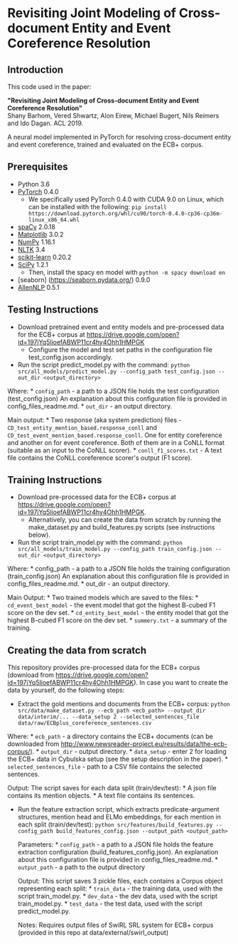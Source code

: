 # Revisiting Joint Modeling of Cross-document Entity and Event Coreference Resolution

## Introduction
This code used in the paper:

<b>"Revisiting Joint Modeling of Cross-document Entity and Event Coreference Resolution"</b><br/>
Shany Barhom, Vered Shwartz, Alon Eirew, Michael Bugert, Nils Reimers and Ido Dagan. ACL 2019.

A neural model implemented in PyTorch for resolving cross-document entity and event coreference,
trained and evaluated on the ECB+ corpus.

## Prerequisites
* Python 3.6
* [PyTorch](https://pytorch.org/) 0.4.0
    * We specifically used PyTorch 0.4.0 with CUDA 9.0 on Linux, which can be installed with the following:
    `pip install https://download.pytorch.org/whl/cu90/torch-0.4.0-cp36-cp36m-linux_x86_64.whl`
* [spaCy](https://spacy.io/) 2.0.18
* [Matplotlib](https://matplotlib.org/) 3.0.2
* [NumPy](https://www.numpy.org/) 1.16.1
* [NLTK](https://www.nltk.org/) 3.4
* [scikit-learn](https://scikit-learn.org/) 0.20.2
* [SciPy](https://www.scipy.org/) 1.2.1
    * Then, install the spacy en model with `python -m spacy download en`
* [seaborn] (https://seaborn.pydata.org/) 0.9.0
* [AllenNLP](https://allennlp.org/) 0.5.1

## Testing Instructions
* Download pretrained event and entity models and pre-processed data for the ECB+ corpus at https://drive.google.com/open?id=197jYq5lioefABWP11cr4hy4Ohh1HMPGK
    * Configure the model and test set paths in the configuration file test_config.json accordingly.
* Run the script predict_model.py with the command:
    `python src/all_models/predict_model.py --config_path test_config.json --out_dir <output_directory>`

Where:
     * `config_path` - a path to a JSON file holds the test configuration (test_config.json)
     An explanation about this configuration file is provided in config_files_readme.md.
     * `out_dir` - an output directory.

Main output:
     * Two response (aka system prediction) files - `CD_test_entity_mention_based.response_conll` and `CD_test_event_mention_based.response_conll`.
     One for entity coreference and another on for event coreference.
     Both of them are in a CoNLL format (suitable as an input to the CoNLL scorer).
     * `conll_f1_scores.txt` - A text file contains the CoNLL coreference scorer's output (F1 score).

## Training Instructions
* Download pre-processed data for the ECB+ corpus at https://drive.google.com/open?id=197jYq5lioefABWP11cr4hy4Ohh1HMPGK.
    * Alternatively, you can create the data from scratch by running the make_dataset.py and build_features.py scripts (see instructions below).
* Run the script train_model.py with the command:
   `python src/all_models/train_model.py --config_path train_config.json --out_dir <output_directory>`

Where:
    * config_path - a path to a JSON file holds the training configuration (train_config.json)
      An explanation about this configuration file is provided in config_files_readme.md.
    * out_dir - an output directory.

Main Output:
    * Two trained models which are saved to the files:
        * `cd_event_best_model` - the event model that got the highest B-cubed F1 score on the dev set.
        * `cd_entity_best_model` - the entity model that got the highest B-cubed F1 score on the dev set.
    * `summery.txt` - a summary of the training.

## Creating the data from scratch
This repository provides pre-processed data for the ECB+ corpus (download from https://drive.google.com/open?id=197jYq5lioefABWP11cr4hy4Ohh1HMPGK).
In case you want to create the data by yourself, do the following steps:

* Extract the gold mentions and documents from the ECB+ corpus:
    `python src/data/make_dataset.py --ecb_path <ecb_path> --output_dir data/interim/... --data_setup 2 --selected_sentences_file data/raw/ECBplus_coreference_sentences.csv`

Where:
     * `ecb_path` - a directory contains the ECB+ documents (can be downloaded from http://www.newsreader-project.eu/results/data/the-ecb-corpus/).
     * `output_dir` - output directory.
     * `data_setup` - enter 2 for loading the ECB+ data in Cybulska setup (see the setup description in the paper).
     * `selected_sentences_file` - path to a CSV file contains the selected sentences.

Output:
     The script saves for each data split (train/dev/test):
        * A json file contains its mention objects.
        * A text file contains its sentences.

* Run the feature extraction script, which extracts predicate-argument structures,
 mention head and ELMo embeddings, for each mention in each split (train/dev/test):
    `python src/features/build_features.py --config_path build_features_config.json --output_path <output_path>`

    Parameters:
        * `config_path` - a path to a JSON file holds the feature extraction configuration (build_features_config.json).
                        An explanation about this configuration file is provided in config_files_readme.md.
        * `output_path` - a path to the output directory

    Output:
        This script saves 3 pickle files, each contains a Corpus object representing each split:
        * `train_data` - the training data, used with the script train_model.py.
        * `dev_data` - the dev data, used with the script train_model.py.
        * `test_data` - the test data, used with the script predict_model.py.

    Notes:
        Requires output files of SwiRL SRL system for ECB+ corpus (provided in this repo at data/external/swirl_output)


